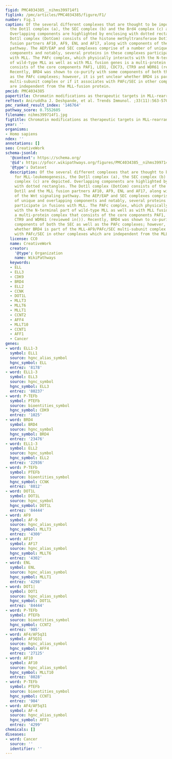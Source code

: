 ```yaml
---
figid: PMC4034385__nihms399714f1
figlink: /pmc/articles/PMC4034385/figure/F1/
number: Fig.1
caption: Of the several different complexes that are thought to be important for MLL-leukemogenesis,
  the Dot1l complex (a), the SEC complex (b) and the Brd4 complex (c) are depicted.
  Overlapping components are highlighted by enclosing with dotted rectangles. The
  Dot1l complex (DotCom) consists of the histone methyltransferase Dot1l and the MLL
  fusion partners AF10, AF9, ENL and AF17, along with components of the Wnt signaling
  pathway. The AEP/EAP and SEC complexes comprise of a number of unique and overlapping
  components and notably, several proteins in these complexes participate in fusions
  with MLL. The PAFc complex, which physically interacts with the N-terminal part
  of wild-type MLL as well as with MLL fusion genes is a multi-protein complex that
  consists of the core components PAF1, LEO1, CDC73, CTR9 and WDR61 (reviewed in()).
  Recently, BRD4 was shown to co-purify with some components of both the SEC as well
  as the PAFc complexes; however, it is yet unclear whether BRD4 is part of the MLL-AF9/PAFc/SEC
  multi-subunit complex or if it associates with PAFc/SEC in other complexes which
  are independent from the MLL-fusion protein.
pmcid: PMC4034385
papertitle: Chromatin modifications as therapeutic targets in MLL-rearranged Leukemia.
reftext: Aniruddha J. Deshpande, et al. Trends Immunol. ;33(11):563-570.
pmc_ranked_result_index: '146764'
pathway_score: 0.7552605
filename: nihms399714f1.jpg
figtitle: Chromatin modifications as therapeutic targets in MLL-rearranged Leukemia
year: ''
organisms:
- Homo sapiens
ndex: ''
annotations: []
seo: CreativeWork
schema-jsonld:
  '@context': https://schema.org/
  '@id': https://pfocr.wikipathways.org/figures/PMC4034385__nihms399714f1.html
  '@type': Dataset
  description: Of the several different complexes that are thought to be important
    for MLL-leukemogenesis, the Dot1l complex (a), the SEC complex (b) and the Brd4
    complex (c) are depicted. Overlapping components are highlighted by enclosing
    with dotted rectangles. The Dot1l complex (DotCom) consists of the histone methyltransferase
    Dot1l and the MLL fusion partners AF10, AF9, ENL and AF17, along with components
    of the Wnt signaling pathway. The AEP/EAP and SEC complexes comprise of a number
    of unique and overlapping components and notably, several proteins in these complexes
    participate in fusions with MLL. The PAFc complex, which physically interacts
    with the N-terminal part of wild-type MLL as well as with MLL fusion genes is
    a multi-protein complex that consists of the core components PAF1, LEO1, CDC73,
    CTR9 and WDR61 (reviewed in()). Recently, BRD4 was shown to co-purify with some
    components of both the SEC as well as the PAFc complexes; however, it is yet unclear
    whether BRD4 is part of the MLL-AF9/PAFc/SEC multi-subunit complex or if it associates
    with PAFc/SEC in other complexes which are independent from the MLL-fusion protein.
  license: CC0
  name: CreativeWork
  creator:
    '@type': Organization
    name: WikiPathways
  keywords:
  - ELL
  - ELL3
  - CDK9
  - BRD4
  - ELL2
  - CCNK
  - DOT1L
  - MLLT3
  - MLLT6
  - MLLT1
  - CCNT2
  - AFF4
  - MLLT10
  - CCNT1
  - AFF1
  - Cancer
genes:
- word: ELL1-3
  symbol: ELL1
  source: hgnc_alias_symbol
  hgnc_symbol: ELL
  entrez: '8178'
- word: ELL1-3
  symbol: ELL3
  source: hgnc_symbol
  hgnc_symbol: ELL3
  entrez: '80237'
- word: P-TEFb
  symbol: PTEFb
  source: bioentities_symbol
  hgnc_symbol: CDK9
  entrez: '1025'
- word: BRD4
  symbol: BRD4
  source: hgnc_symbol
  hgnc_symbol: BRD4
  entrez: '23476'
- word: ELL1-3
  symbol: ELL2
  source: hgnc_symbol
  hgnc_symbol: ELL2
  entrez: '22936'
- word: P-TEFb
  symbol: PTEFb
  source: bioentities_symbol
  hgnc_symbol: CCNK
  entrez: '8812'
- word: DOT1L
  symbol: DOT1L
  source: hgnc_symbol
  hgnc_symbol: DOT1L
  entrez: '84444'
- word: AF9
  symbol: AF-9
  source: hgnc_alias_symbol
  hgnc_symbol: MLLT3
  entrez: '4300'
- word: AF17
  symbol: AF17
  source: hgnc_alias_symbol
  hgnc_symbol: MLLT6
  entrez: '4302'
- word: ENL
  symbol: ENL
  source: hgnc_alias_symbol
  hgnc_symbol: MLLT1
  entrez: '4298'
- word: DOT1|
  symbol: DOT1
  source: hgnc_alias_symbol
  hgnc_symbol: DOT1L
  entrez: '84444'
- word: P-TEFb
  symbol: PTEFb
  source: bioentities_symbol
  hgnc_symbol: CCNT2
  entrez: '905'
- word: AF4/AF5q31
  symbol: AF5Q31
  source: hgnc_alias_symbol
  hgnc_symbol: AFF4
  entrez: '27125'
- word: AF10
  symbol: AF10
  source: hgnc_alias_symbol
  hgnc_symbol: MLLT10
  entrez: '8028'
- word: P-TEFb
  symbol: PTEFb
  source: bioentities_symbol
  hgnc_symbol: CCNT1
  entrez: '904'
- word: AF4/AF5q31
  symbol: AF-4
  source: hgnc_alias_symbol
  hgnc_symbol: AFF1
  entrez: '4299'
chemicals: []
diseases:
- word: Cancer
  source: ''
  identifier: ''
---
```

